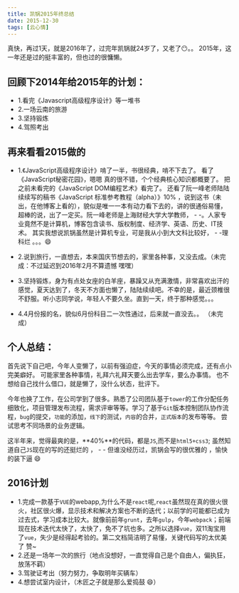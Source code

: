 ```yaml
---
title: 凯锅2015年终总结
date: 2015-12-30
tags: [云心情]
---
```


真快，再过1天，就是2016年了，过完年凯锅就24岁了，又老了😶。。
2015年，这一年还是过的挺丰富的，但也过的很慵懒。

## 回顾下2014年给2015年的计划：
- 1.看完《Javascript高级程序设计》等一堆书
- 2.一场云南的旅游
- 3.坚持锻炼
- 4.驾照考出

## 再来看看2015做的
- 1.《JavaScript高级程序设计》啃了一半，书很经典，啃不下去了。
看了《JavaScript秘密花园》，嗯嗯 真的很不错，个个经典核心知识都概要了。
把之前未看完的《JavaScript DOM编程艺术》看完了。
还看了阮一峰老师陆陆续续写的稿书《JavaScript 标准参考教程（alpha）》10% ，说到这书（未出，在他博客上看的），貌似是唯一一本有动力看下去的，讲的很通俗易懂，超棒的说，出了一定买。阮一峰老师是上海财经大学大学教师， - -。人家专业竟然不是计算机，博客包含读书、版权制度、经济学、英语、历史、IT技术。
其实我想说凯锅虽然是计算机专业，可是我从小到大文科比较好， - -理科烂 。。。😄

- 2.说到旅行，一直想去，本来国庆节想去的，家里各种事，又没去成。（未完成：不过延迟到2016年2月不算遗憾  嘿嘿）
- 3.坚持锻炼，身为有点处女座的白羊座，暴躁又从充满激情，非常喜欢出汗的感觉，夏天达到了，冬天不方面也懒了，陆陆续续吧。不幸的是，最近颈椎很不舒服。听小志同学说，年轻人不要久坐。直到一天，终于那种感觉。。。

- 4.4月份报的名，貌似6月份科目二一次性通过，后来就一直没去。。 （未完成）

<!-- more -->

## 个人总结：
首先说下自己吧，今年人变懒了，以前有强迫症，今天的事情必须完成，还有点小完美癖好。
可能家里各种事情，礼拜六礼拜天要么出去学车，要么办事情。
也不想给自己找什么借口，就是懒了，没什么状态，批评下。

今年也换了工作，在公司学到了很多。熟悉了公司团队基于`tower`的工作分配任务细致化，项目管理发布流程，需求评审等等。学习了基于`Git`版本控制团队协作流程，`bug`的提交，`功能`的添加，`线下`的测试，`内容`的合并，`正式版本`的发布等等。
尝试思考不同场景的业务逻辑。

这半年来，觉得最爽的是，**40%**的代码，都是`JS`,而不是`html5+css3`;
虽然知道自己`JS`现在的写的还挺烂的 ， - - 但谁没经历过，凯锅会写的很优雅的 ，愉快的装下逼 😄

## 2016计划
- 1.完成一款基于`VUE`的webapp,为什么不是`react`呢,`react`虽然现在真的很火很火，社区很火爆，显示技术和解决方案也不断的迭代；以前学的可能都已成为过去式，学习成本比较大。就像前前年`grunt`，去年`gulp`，今年`webpack`；前端现在技术迭代太快了，太快了，免不了坑也多。之所以选择`vue`，双11淘宝用了`vue`，失少是经得起考验的。第二文档简洁明了易懂，关键代码写的太优美了 赞~
- 2.还是一场年一次的旅行（地点没想好，一直觉得自己是个自由人，偏执狂，放荡不羁）
- 3.驾驶证考出（努力努力，争取明年买辆车）
- 4.想尝试室内设计，（木匠之子就是那么爱捣鼓 😄）



